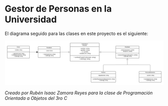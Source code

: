 # Gestor de Personas en la Universidad

El diagrama seguido para las clases en este proyecto es el siguiente:

![Diagrama](./gestor-universidad.png)

*Creado por Rubén Isaac Zamora Reyes para la clase de Programación Orientada a Objetos del 3ro C*